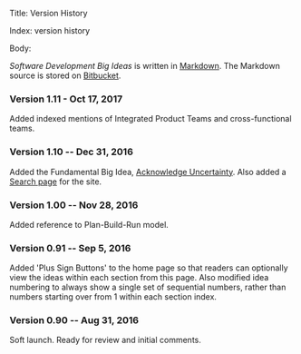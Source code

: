 Title: Version History

Index: version history

Body:

<cite>Software Development Big Ideas</cite> is written in <a href="https://daringfireball.net/projects/markdown/" class="reflink" target="ref">Markdown</a>. The Markdown source is stored on <a href="https://bitbucket.org/account/user/pspub/projects/SOF" class="reflink" target="ref">Bitbucket</a>.

### Version 1.11 - Oct 17, 2017

Added indexed mentions of Integrated Product Teams and cross-functional teams. 

### Version 1.10 -- Dec 31, 2016

Added the Fundamental Big Idea, [Acknowledge Uncertainty](acknowledge-uncertainty.html). Also added a [Search page](search.html) for the site. 

### Version 1.00 -- Nov 28, 2016

Added reference to Plan-Build-Run model. 

### Version 0.91 -- Sep 5, 2016

Added 'Plus Sign Buttons' to the home page so that readers can optionally view the ideas within each section from this page. Also modified idea numbering to always show a single set of sequential numbers, rather than numbers starting over from 1 within each section index.

### Version 0.90 -- Aug 31, 2016

Soft launch. Ready for review and initial comments.
